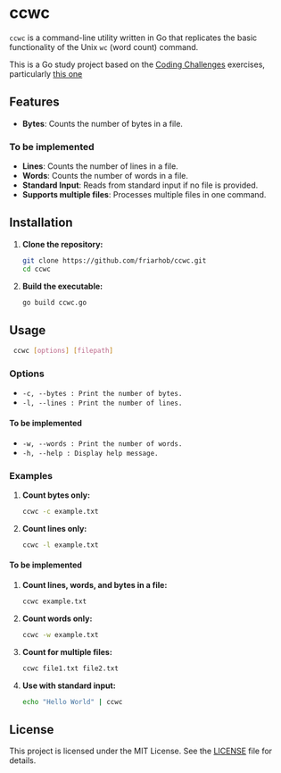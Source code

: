 # ccwc

`ccwc` is a command-line utility written in Go that replicates the basic functionality of the Unix `wc` (word count) command.

This is a Go study project based on the [Coding Challenges](https://codingchallenges.fyi) exercises, particularly [this one](https://codingchallenges.fyi/challenges/challenge-wc)

## Features

- **Bytes**: Counts the number of bytes in a file.

### To be implemented
- **Lines**: Counts the number of lines in a file.
- **Words**: Counts the number of words in a file.
- **Standard Input**: Reads from standard input if no file is provided.
- **Supports multiple files**: Processes multiple files in one command.


## Installation

1. **Clone the repository:**
   ```bash
   git clone https://github.com/friarhob/ccwc.git
   cd ccwc
   ```

1. **Build the executable:**
   ```bash
   go build ccwc.go
   ```

## Usage
   ```bash
    ccwc [options] [filepath]
   ```

### Options
- `-c, --bytes : Print the number of bytes.`
- `-l, --lines : Print the number of lines.`

#### To be implemented
- `-w, --words : Print the number of words.`
- `-h, --help : Display help message.`

### Examples

1. **Count bytes only:**
   ```bash
   ccwc -c example.txt
   ```

1. **Count lines only:**
   ```bash
   ccwc -l example.txt
   ```

#### To be implemented

1. **Count lines, words, and bytes in a file:**
   ```bash
   ccwc example.txt
   ```

1. **Count words only:**
   ```bash
   ccwc -w example.txt
   ```

1. **Count for multiple files:**
   ```bash
   ccwc file1.txt file2.txt
   ```

1. **Use with standard input:**
   ```bash
   echo "Hello World" | ccwc
   ```

## License

This project is licensed under the MIT License. See the [LICENSE](LICENSE) file for details.

